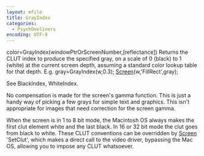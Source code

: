 ```yaml
---
layout: mfile
title: GrayIndex
categories:
  - PsychOneliners
encoding: UTF-8
---
```


color=GrayIndex(windowPtrOrScreenNumber,[reflectance])
Returns the CLUT index to produce the specified gray, on a scale of
0 (black) to 1 (white) at the current screen depth, assuming a
standard color lookup table for that depth. E.g.
     gray=GrayIndex(w,0.3);
     [Screen](/docs/Screen)(w,'FillRect',gray);

See BlackIndex, WhiteIndex.

No compensation is made for the screen's gamma function. This is
just a handy way of picking a few grays for simple text and graphics.
This isn't appropriate for images that need correction for the screen
gamma.

When the screen is in 1 to 8 bit mode, the Macintosh OS always makes the
first clut element white and the last black. In 16 or 32 bit mode the
clut goes from black to white. These CLUT conventions can be overridden
by [Screen](/docs/Screen) 'SetClut', which makes a direct call to the video driver,
bypassing the Mac OS, allowing you to impose any CLUT whatsoever.